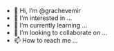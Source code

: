 - 👋 Hi, I’m @grachevemir
- 👀 I’m interested in ...
- 🌱 I’m currently learning ...
- 💞️ I’m looking to collaborate on ...
- 📫 How to reach me ...

<!---
grachevemir/grachevemir is a ✨ special ✨ repository because its `README.md` (this file) appears on your GitHub profile.
You can click the Preview link to take a look at your changes.
--->
